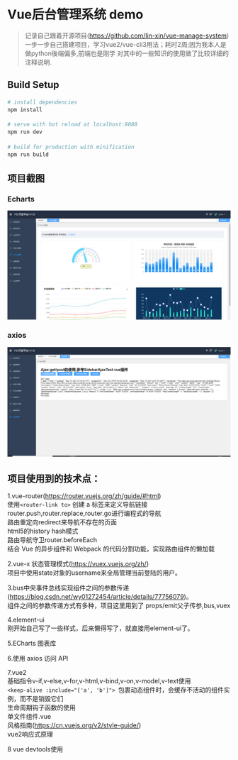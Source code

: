 # Vue后台管理系统 demo

>记录自己跟着开源项目(https://github.com/lin-xin/vue-manage-system)一步一步自己搭建项目，学习vue2/vue-cli3用法；耗时2周;因为我本人是做python後端偏多,前端也是刚学
对其中的一些知识的使用做了比较详细的注释说明.

## Build Setup

``` bash
# install dependencies
npm install

# serve with hot reload at localhost:8080
npm run dev

# build for production with minification
npm run build
```

## 项目截图
### Echarts
![Image text](https://github.com/qiaojianjunjojo/vue2-manager-system/blob/master/src/assets/1.PNG)

### axios
![Image text](https://github.com/qiaojianjunjojo/vue2-manager-system/blob/master/src/assets/2.PNG)
## 项目使用到的技术点：

1.vue-router(https://router.vuejs.org/zh/guide/#html)  
使用```<router-link to>``` 创建 a 标签来定义导航链接  
router.push,router.replace,router.go进行编程式的导航  
路由重定向redirect来导航不存在的页面  
html5的history hash模式  
路由导航守卫router.beforeEach  
结合 Vue 的异步组件和 Webpack 的代码分割功能，实现路由组件的懒加载  
  
2.vue-x 状态管理模式(https://vuex.vuejs.org/zh/)  
项目中使用state对象的username来全局管理当前登陆的用户。  
  
3.bus中央事件总线实现组件之间的参数传递(https://blog.csdn.net/wy01272454/article/details/77756079)。  
组件之间的参数传递方式有多种，项目这里用到了 props/emit父子传参,bus,vuex  
  
4.element-ui  
刚开始自己写了一些样式，后来懒得写了，就直接用element-ui了。  
  
5.ECharts 图表库  
  
6.使用 axios 访问 API
  
7.vue2  
基础指令v-if,v-else,v-for,v-html,v-bind,v-on,v-model,v-text使用  
```<keep-alive :include="['a', 'b']"> ```包裹动态组件时，会缓存不活动的组件实例，而不是销毁它们  
生命周期钩子函数的使用  
单文件组件.vue   
风格指南(https://cn.vuejs.org/v2/style-guide/)  
vue2响应式原理  
  
8 vue devtools使用  
